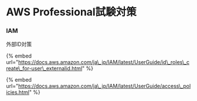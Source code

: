 # AWS Professional試験対策



### IAM

外部ID対策

{% embed url="https://docs.aws.amazon.com/ja\_jp/IAM/latest/UserGuide/id\_roles\_create\_for-user\_externalid.html" %}



{% embed url="https://docs.aws.amazon.com/ja\_jp/IAM/latest/UserGuide/access\_policies.html" %}





